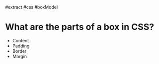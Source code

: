#extract
#css
#boxModel

# What are the parts of a box in CSS?
- Content
- Padding
- Border
- Margin
